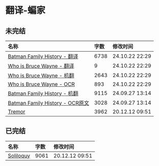 # 翻译-蝙家

## 未完结

|名称|字数|修改时间|
|:-|:-|:-|
|[Batman Family History - 翻译](Batman%20Family%20History%20-%20翻译.md)|6738|24.10.22 22:29|
|[Who is Bruce Wayne - 翻译](Who%20is%20Bruce%20Wayne%20-%20翻译.md)|9|24.10.22 22:29|
|[Who is Bruce Wayne - 机翻](Who%20is%20Bruce%20Wayne%20-%20机翻.md)|2643|24.10.22 22:29|
|[Who is Bruce Wayne - OCR](Who%20is%20Bruce%20Wayne%20-%20OCR.md)|893|24.10.22 22:29|
|[Batman Family History - 机翻](Batman%20Family%20History%20-%20机翻.md)|9115|24.09.27 13:14|
|[Batman Family History - OCR原文](Batman%20Family%20History%20-%20OCR原文.md)|3028|24.09.27 13:14|
|[Tremor](Tremor.md)|3962|20.12.12 09:51|

## 已完结

|名称|字数|修改时间|
|:-|:-|:-|
|[Soliloquy](Soliloquy.md)|9061|20.12.12 09:51|
